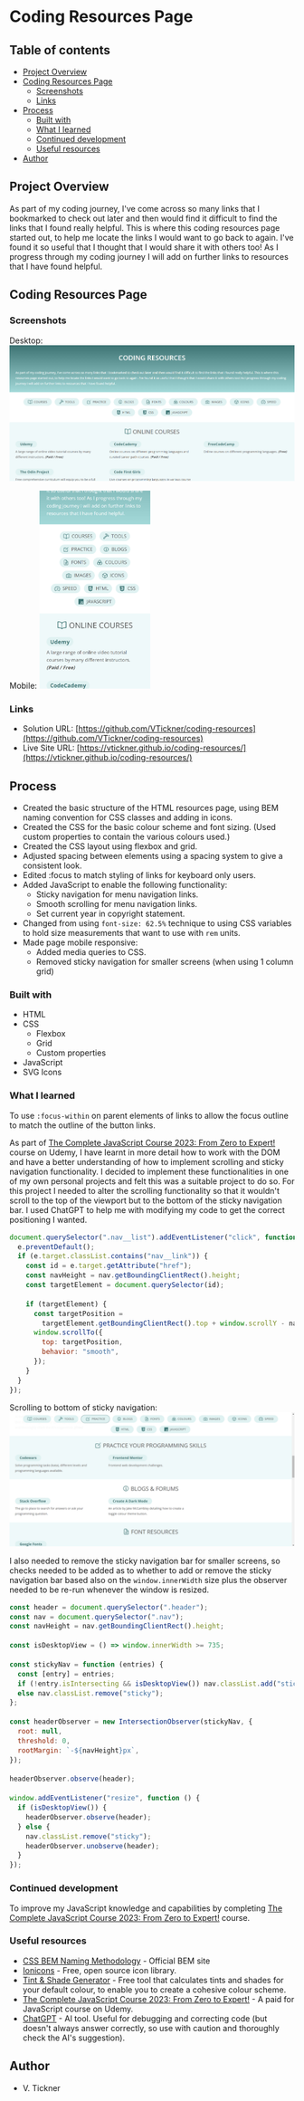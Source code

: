 # Coding Resources Page

## Table of contents

- [Project Overview](#project-overview)
- [Coding Resources Page](#coding-resources-page-1)
  - [Screenshots](#screenshots)
  - [Links](#links)
- [Process](#process)
  - [Built with](#built-with)
  - [What I learned](#what-i-learned)
  - [Continued development](#continued-development)
  - [Useful resources](#useful-resources)
- [Author](#author)

## Project Overview

As part of my coding journey, I've come across so many links that I bookmarked to check out later and then would find it difficult to find the links that I found really helpful. This is where this coding resources page started out, to help me locate the links I would want to go back to again. I've found it so useful that I thought that I would share it with others too! As I progress through my coding journey I will add on further links to resources that I have found helpful.

## Coding Resources Page

### Screenshots

Desktop:  
![Desktop screenshot](./img/desktop-screenshot.jpg)

Mobile:
<img src="./img/mobile-screenshot.jpg" height="350px" />

### Links

- Solution URL: [https://github.com/VTickner/coding-resources](https://github.com/VTickner/coding-resources)
- Live Site URL: [https://vtickner.github.io/coding-resources/](https://vtickner.github.io/coding-resources/)

## Process

- Created the basic structure of the HTML resources page, using BEM naming convention for CSS classes and adding in icons.
- Created the CSS for the basic colour scheme and font sizing. (Used custom properties to contain the various colours used.)
- Created the CSS layout using flexbox and grid.
- Adjusted spacing between elements using a spacing system to give a consistent look.
- Edited :focus to match styling of links for keyboard only users.
- Added JavaScript to enable the following functionality:
  - Sticky navigation for menu navigation links.
  - Smooth scrolling for menu navigation links.
  - Set current year in copyright statement.
- Changed from using `font-size: 62.5%` technique to using CSS variables to hold size measurements that want to use with `rem` units.
- Made page mobile responsive:
  - Added media queries to CSS.
  - Removed sticky navigation for smaller screens (when using 1 column grid)

### Built with

- HTML
- CSS
  - Flexbox
  - Grid
  - Custom properties
- JavaScript
- SVG Icons

### What I learned

To use `:focus-within` on parent elements of links to allow the focus outline to match the outline of the button links.

As part of [The Complete JavaScript Course 2023: From Zero to Expert!](https://www.udemy.com/course/the-complete-javascript-course/) course on Udemy, I have learnt in more detail how to work with the DOM and have a better understanding of how to implement scrolling and sticky navigation functionality. I decided to implement these functionalities in one of my own personal projects and felt this was a suitable project to do so. For this project I needed to alter the scrolling functionality so that it wouldn't scroll to the top of the viewport but to the bottom of the sticky navigation bar. I used ChatGPT to help me with modifying my code to get the correct positioning I wanted.

```js
document.querySelector(".nav__list").addEventListener("click", function (e) {
  e.preventDefault();
  if (e.target.classList.contains("nav__link")) {
    const id = e.target.getAttribute("href");
    const navHeight = nav.getBoundingClientRect().height;
    const targetElement = document.querySelector(id);

    if (targetElement) {
      const targetPosition =
        targetElement.getBoundingClientRect().top + window.scrollY - navHeight;
      window.scrollTo({
        top: targetPosition,
        behavior: "smooth",
      });
    }
  }
});
```

Scrolling to bottom of sticky navigation:  
![Sticky navigation screenshot](./img/sticky-nav-screenshot.jpg)

I also needed to remove the sticky navigation bar for smaller screens, so checks needed to be added as to whether to add or remove the sticky navigation bar based also on the `window.innerWidth` size plus the observer needed to be re-run whenever the window is resized.

```js
const header = document.querySelector(".header");
const nav = document.querySelector(".nav");
const navHeight = nav.getBoundingClientRect().height;

const isDesktopView = () => window.innerWidth >= 735;

const stickyNav = function (entries) {
  const [entry] = entries;
  if (!entry.isIntersecting && isDesktopView()) nav.classList.add("sticky");
  else nav.classList.remove("sticky");
};

const headerObserver = new IntersectionObserver(stickyNav, {
  root: null,
  threshold: 0,
  rootMargin: `-${navHeight}px`,
});

headerObserver.observe(header);

window.addEventListener("resize", function () {
  if (isDesktopView()) {
    headerObserver.observe(header);
  } else {
    nav.classList.remove("sticky");
    headerObserver.unobserve(header);
  }
});
```

### Continued development

To improve my JavaScript knowledge and capabilities by completing [The Complete JavaScript Course 2023: From Zero to Expert!](https://www.udemy.com/course/the-complete-javascript-course/) course.

### Useful resources

- [CSS BEM Naming Methodology](https://getbem.com/naming/) - Official BEM site
- [Ionicons](https://ionic.io/ionicons) - Free, open source icon library.
- [Tint & Shade Generator](https://maketintsandshades.com/) - Free tool that calculates tints and shades for your default colour, to enable you to create a cohesive colour scheme.
- [The Complete JavaScript Course 2023: From Zero to Expert!](https://www.udemy.com/course/the-complete-javascript-course/) - A paid for JavaScript course on Udemy.
- [ChatGPT](https://chat.openai.com/auth/login) - AI tool. Useful for debugging and correcting code (but doesn't always answer correctly, so use with caution and thoroughly check the AI's suggestion).

## Author

- V. Tickner
